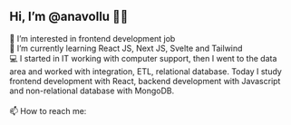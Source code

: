 ## Hi, I’m @anavollu 👋😊
👀 I’m interested in frontend development job
</br>
🌱 I’m currently learning React JS, Next JS, Svelte and Tailwind
</br>
💻 I started in IT working with computer support, then I went to the data area and worked with integration, ETL, relational database.
Today I study frontend development with React, backend development with Javascript and non-relational database with MongoDB.
</br>
</br>
📫 How to reach me:
    <a href="https://www.linkedin.com/in/anavollu/" target="_blank"><img src="https://cdn-icons-png.flaticon.com/512/174/174857.png" width="16"/></a>
    <a href="mailto:acvollu@gmail.com" target="_blank"><img src="https://cdn-icons-png.flaticon.com/512/732/732200.png" width="16"/></a>
